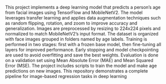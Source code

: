 This project implements a deep learning model that predicts a person’s age from facial images using TensorFlow and MobileNetV2. 
The model leverages transfer learning and applies data augmentation techniques such as random flipping, rotation, and zoom to improve accuracy and generalization. 
Images are preprocessed by resizing to 224x224 pixels and normalized to match MobileNetV2’s input format. The dataset is organized with face images grouped in folders named by age labels.
Training is performed in two stages: first with a frozen base model, then fine-tuning all layers for improved performance. 
Early stopping and model checkpointing are used to avoid overfitting and save the best weights. 
Evaluation is done on a validation set using Mean Absolute Error (MAE) and Mean Squared Error (MSE). 
The project includes scripts to train the model and make age predictions on new images. 
This repository demonstrates a complete pipeline for image-based regression tasks in deep learning
